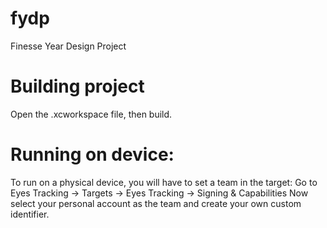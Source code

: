 # fydp
Finesse Year Design Project

# Building project
Open the .xcworkspace file, then build.

# Running on device:
To run on a physical device, you will have to set a team in the target:
Go to Eyes Tracking -> Targets -> Eyes Tracking -> Signing & Capabilities
Now select your personal account as the team and create your own custom identifier.
